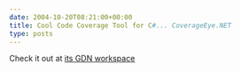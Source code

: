```yaml
---
date: 2004-10-20T08:21:00+00:00
title: Cool Code Coverage Tool for C#... CoverageEye.NET
type: posts
---
```

Check it out at [its GDN workspace](http://www.gotdotnet.com/Workspaces/Workspace.aspx?id=4d56495b-0799-4ede-898f-7f07637d2dfc)
